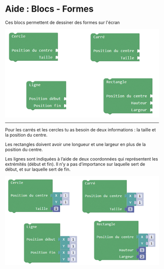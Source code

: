 # Aide : Blocs - Formes

Ces blocs permettent de dessiner des formes sur l'écran

![Bloc formes][blocs_formes]

***

Pour les carrés et les cercles tu as besoin de deux informations : la taille et la position du centre.

Les rectangles doivent avoir une longueur et une largeur en plus de la position du centre.

Les lignes sont indiquées à l’aide de deux coordonnées qui représentent les extrémités (début et fin). Il n’y a pas d’importance sur laquelle sert de début, et sur laquelle sert de fin.

![Bloc formes avec coordonnées][blocs_formes_full]

[blocs_formes]: img/blocs_formes.png
[blocs_formes_full]: img/blocs_formes_full.png
